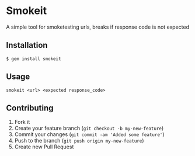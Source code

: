 # Smokeit

A simple tool for smoketesting urls, breaks if response code is not
expected

## Installation

    $ gem install smokeit

## Usage

  ```smokeit <url> <expected response_code>```

## Contributing

1. Fork it
2. Create your feature branch (`git checkout -b my-new-feature`)
3. Commit your changes (`git commit -am 'Added some feature'`)
4. Push to the branch (`git push origin my-new-feature`)
5. Create new Pull Request
